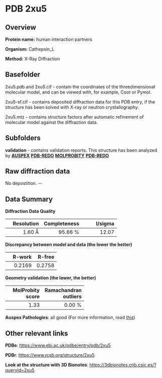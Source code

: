 # PDB 2xu5

## Overview

**Protein name:** human interaction partners

**Organism:** Cathepsin_L

**Method:** X-Ray Diffraction

## Basefolder

2xu5.pdb and 2xu5.cif - contain the coordinates of the threedimensional molecular model, and can be viewed with, for example, Coot or Pymol.

2xu5-sf.cif - contains deposited diffraction data for this PDB entry, if the structure has been solved with X-ray or neutron crystallography.

2xu5.mtz - contains structure factors after automatic refinement of molecular model against the diffraction data.

## Subfolders





**validation** - contains validation reports. This structure has been analyzed by [**AUSPEX**](https://github.com/thorn-lab/coronavirus_structural_task_force/tree/master/pdb/human_interaction_partners/Cathepsin_L/2xu5/validation/auspex) [**PDB-REDO**](https://github.com/thorn-lab/coronavirus_structural_task_force/tree/master/pdb/human_interaction_partners/Cathepsin_L/2xu5/validation/pdb-redo) [**MOLPROBITY**](https://github.com/thorn-lab/coronavirus_structural_task_force/tree/master/pdb/human_interaction_partners/Cathepsin_L/2xu5/validation/molprobity) [**PDB-REDO**](https://github.com/thorn-lab/coronavirus_structural_task_force/blob/master/pdb/human_interaction_partners/Cathepsin_L/2xu5/validation/Xtriage_output.log) 

## Raw diffraction data

No depostition. --<br> 

## Data Summary
**Diffraction Data Quality**

|   | Resolution | Completeness| I/sigma |
|---|-------------:|----------------:|--------------:|
|   |1.60 Å|95.66 %|<img width=50/>12.07|

**Discrepancy between model and data (the lower the better)**

|   | **R-work**| **R-free**   
|---|-------------:|----------------:|           
||  0.2169|  0.2758|

**Geometry validation (the lower, the better)**

|   |**MolProbity<br>score**| **Ramachandran<br>outliers** 
|---|-------------:|----------------:|
||  1.33|  0.00 %|

**Auspex Pathologies**: all good (For more information, read [this](https://github.com/thorn-lab/coronavirus_structural_task_force/blob/master/pdb/human_interaction_partners/Cathepsin_L/2xu5/validation/auspex/2xu5_auspex_comments.txt))

 



## Other relevant links 
**PDBe**:  https://www.ebi.ac.uk/pdbe/entry/pdb/2xu5
 
**PDBr**: https://www.rcsb.org/structure/2xu5 

**Look at the structure with 3D Bionotes**: https://3dbionotes.cnb.csic.es/?queryId=2xu5

